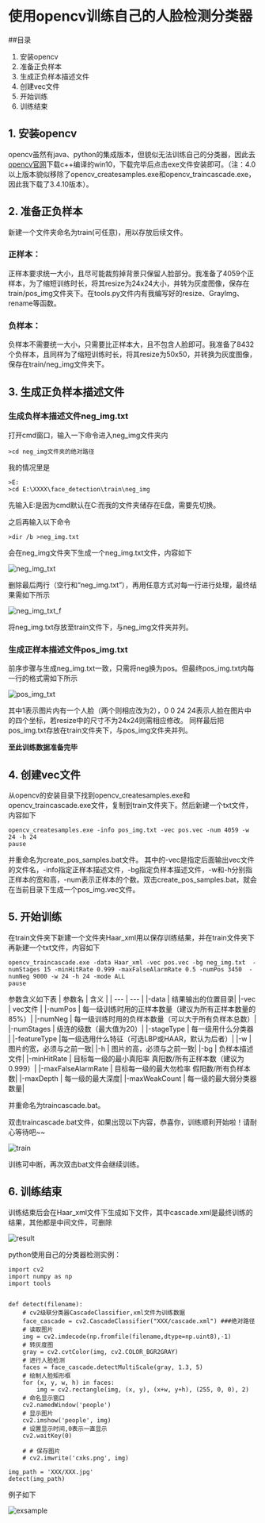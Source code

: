 # 使用opencv训练自己的人脸检测分类器
##目录
1. 安装opencv
2. 准备正负样本
3. 生成正负样本描述文件
4. 创建vec文件
5. 开始训练
6. 训练结束

## 1. 安装opencv
opencv虽然有java、python的集成版本，但貌似无法训练自己的分类器，因此去[opencv官网](https://opencv.org/releases/)下载c++编译的win10，下载完毕后点击exe文件安装即可。（注：4.0以上版本貌似移除了opencv_createsamples.exe和opencv_traincascade.exe，因此我下载了3.4.10版本）。

## 2. 准备正负样本
新建一个文件夹命名为train(可任意)，用以存放后续文件。
### 正样本：
正样本要求统一大小，且尽可能裁剪掉背景只保留人脸部分。我准备了4059个正样本，为了缩短训练时长，将其resize为24x24大小，并转为灰度图像，保存在train/pos_img文件夹下。在tools.py文件内有我编写好的resize、GrayImg、rename等函数。
### 负样本：
负样本不需要统一大小，只需要比正样本大，且不包含人脸即可。我准备了8432个负样本，且同样为了缩短训练时长，将其resize为50x50，并转换为灰度图像，保存在train/neg_img文件夹下。

## 3. 生成正负样本描述文件
### 生成负样本描述文件neg_img.txt
打开cmd窗口，输入一下命令进入neg_img文件夹内
```
>cd neg_img文件夹的绝对路径
```
我的情况里是
```
>E:
>cd E:\XXXX\face_detection\train\neg_img
```
先输入E:是因为cmd默认在C:而我的文件夹储存在E盘，需要先切换。

之后再输入以下命令
```
>dir /b >neg_img.txt
```
会在neg_img文件夹下生成一个neg_img.txt文件，内容如下

![neg_img_txt](https://github.com/Marco-Ray/face_detection/blob/main/images/neg_img_txt.png)

删除最后两行（空行和“neg_img.txt”），再用任意方式对每一行进行处理，最终结果需如下所示

![neg_img_txt_f](https://github.com/Marco-Ray/face_detection/blob/main/images/neg_img_txt_f.png)

将neg_img.txt存放至train文件下，与neg_img文件夹并列。

### 生成正样本描述文件pos_img.txt
前序步骤与生成neg_img.txt一致，只需将neg换为pos。但最终pos_img.txt内每一行的格式需如下所示

![pos_img_txt](https://github.com/Marco-Ray/face_detection/blob/main/images/pos_img_txt_f.png)

其中1表示图片内有一个人脸（两个则相应改为2），0 0 24 24表示人脸在图片中的四个坐标，若resize中的尺寸不为24x24则需相应修改。
同样最后把pos_img.txt存放在train文件夹下，与pos_img文件夹并列。

__至此训练数据准备完毕__

## 4. 创建vec文件
从opencv的安装目录下找到opencv_createsamples.exe和opencv_traincascade.exe文件，复制到train文件夹下。然后新建一个txt文件，内容如下
```
opencv_createsamples.exe -info pos_img.txt -vec pos.vec -num 4059 -w 24 -h 24
pause
```
并重命名为create_pos_samples.bat文件。
其中的-vec是指定后面输出vec文件的文件名，-info指定正样本描述文件，-bg指定负样本描述文件，-w和-h分别指正样本的宽和高，-num表示正样本的个数。双击create_pos_samples.bat，就会在当前目录下生成一个pos_img.vec文件。

## 5. 开始训练
在train文件夹下新建一个文件夹Haar_xml用以保存训练结果，并在train文件夹下再新建一个txt文件，内容如下
```
opencv_traincascade.exe -data Haar_xml -vec pos.vec -bg neg_img.txt  -numStages 15 -minHitRate 0.999 -maxFalseAlarmRate 0.5 -numPos 3450  -numNeg 9000 -w 24 -h 24 -mode ALL
pause
```
参数含义如下表
| 参数名 | 含义 |
| --- | --- |
|-data | 结果输出的位置目录|
|-vec | vec文件 |
|-numPos | 每一级训练时用的正样本数量（建议为所有正样本数量的85%）|
|-numNeg | 每一级训练时用的负样本数量（可以大于所有负样本总数）|
|-numStages | 级连的级数（最大值为20）|
|-stageType | 每一级用什么分类器 |
|-featureType |每一级选用什么特征（可选LBP或HAAR，默认为后者）|
|-w | 图片的宽，必须与之前一致|
|-h | 图片的高，必须与之前一致|
|-bg | 负样本描述文件|
|-minHitRate | 目标每一级的最小真阳率  真阳数/所有正样本数（建议为0.999）|
|-maxFalseAlarmRate | 目标每一级的最大勿检率  假阳数/所有负样本数|
|-maxDepth | 每一级的最大深度|
|-maxWeakCount | 每一级的最大弱分类器数量|

并重命名为traincascade.bat。

双击traincascade.bat文件，如果出现以下内容，恭喜你，训练顺利开始啦！请耐心等待吧~~

![train](https://github.com/Marco-Ray/face_detection/blob/main/images/train.png)

训练可中断，再次双击bat文件会继续训练。

## 6. 训练结束
训练结束后会在Haar_xml文件下生成如下文件，其中cascade.xml是最终训练的结果，其他都是中间文件，可删除

![result](https://github.com/Marco-Ray/face_detection/blob/main/images/results.png)

python使用自己的分类器检测实例：
```
import cv2
import numpy as np
import tools


def detect(filename):
    # cv2级联分类器CascadeClassifier,xml文件为训练数据
    face_cascade = cv2.CascadeClassifier("XXX/cascade.xml") ###绝对路径
    # 读取图片
    img = cv2.imdecode(np.fromfile(filename,dtype=np.uint8),-1)
    # 转灰度图
    gray = cv2.cvtColor(img, cv2.COLOR_BGR2GRAY)
    # 进行人脸检测
    faces = face_cascade.detectMultiScale(gray, 1.3, 5)
    # 绘制人脸矩形框
    for (x, y, w, h) in faces:
        img = cv2.rectangle(img, (x, y), (x+w, y+h), (255, 0, 0), 2)
    # 命名显示窗口
    cv2.namedWindow('people')
    # 显示图片
    cv2.imshow('people', img)
    # 设置显示时间,0表示一直显示
    cv2.waitKey(0)

    # # 保存图片
    # cv2.imwrite('cxks.png', img)

img_path = 'XXX/XXX.jpg'
detect(img_path)
```
例子如下

![exsample](https://github.com/Marco-Ray/face_detection/blob/main/images/exsample.png)
